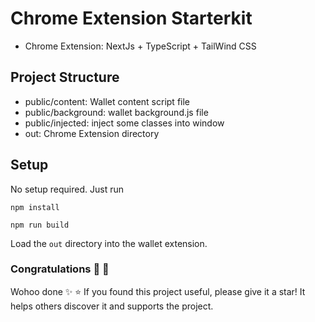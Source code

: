 # Chrome Extension Starterkit

- Chrome Extension: NextJs + TypeScript + TailWind CSS

## Project Structure

- public/content: Wallet content script file
- public/background: wallet background.js file
- public/injected: inject some classes into window
- out: Chrome Extension directory

## Setup
No setup required.
Just run

```
npm install
```
```
npm run build
```

Load the `out` directory into the wallet extension. 

### Congratulations 🎉 🎊

Wohoo done ✨
⭐ If you found this project useful, please give it a star! It helps others discover it and supports the project.